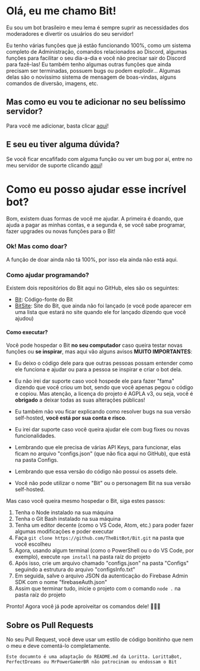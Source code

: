# Olá, eu me chamo Bit!

Eu sou um bot brasileiro e meu lema é sempre suprir as necessidades dos moderadores e divertir os usuários do seu servidor!

Eu tenho várias funções que já estão funcionando 100%, como um sistema completo de Administração, comandos relacionados ao Discord, algumas funções para facilitar o seu dia-a-dia e você não precisar sair do Discord para fazê-las!
Eu também tenho algumas outras funções que ainda precisam ser terminadas, possuem bugs ou podem explodir... Algumas delas são o novíssimo sistema de mensagem de boas-vindas, alguns comandos de diversão, imagens, etc.

## Mas como eu vou te adicionar no seu belíssimo servidor?

Para você me adicionar, basta clicar [aqui](https://bit.ly/bitinvite)!

## E seu eu tiver alguma dúvida?

Se você ficar encafifado com alguma função ou ver um bug por aí, entre no meu servidor de suporte clicando [aqui](https://bit.ly/)!

# Como eu posso ajudar esse incrível bot?

Bom, existem duas formas de você me ajudar. A primeira é doando, que ajuda a pagar as minhas contas, e a segunda é, se você sabe programar, fazer upgrades ou novas funções para o Bit!

### Ok! Mas como doar?

A função de doar ainda não tá 100%, por isso ela ainda não está aqui.

### Como ajudar programando?

Existem dois repositórios do Bit aqui no GitHub, eles são os seguintes:

- [Bit](https://github.com/TheBitBot/Bit): Código-fonte do Bit
- [BitSite](https://github.com/TheBitBot/BitSite): Site do Bit, que ainda não foi lançado (e você pode aparecer em uma lista que estará no site quando ele for lançado dizendo que você ajudou)

#### Como executar?

Você pode hospedar o Bit **no seu computador** caso queira testar novas funções ou **se inspirar**, mas aqui vão alguns avisos **MUITO IMPORTANTES**:

- Eu deixo o código dele para que outras pessoas possam entender como ele funciona e ajudar ou para a pessoa se inspirar e criar o bot dela.

- Eu não irei dar suporte caso você hospede ele para fazer "fama" dizendo que você criou um bot, sendo que você apenas pegou o código e copiou. Mas atenção, a licença do projeto é AGPLA v3, ou seja, você é **obrigado** a deixar todas as suas alterações públicas!

- Eu também não vou ficar explicando como resolver bugs na sua versão self-hosted, **você está por sua conta e risco**.

- Eu irei dar suporte caso você queira ajudar ele com bug fixes ou novas funcionalidades.

- Lembrando que ele precisa de várias API Keys, para funcionar, elas ficam no arquivo "configs.json" (que não fica aqui no GitHub), que está na pasta Configs.

- Lembrando que essa versão do código não possui os assets dele.

- Você não pode utilizar o nome "Bit" ou o personagem Bit na sua versão self-hosted.

Mas caso você queira mesmo hospedar o Bit, siga estes passos:

1. Tenha o Node instalado na sua máquina
2. Tenha o Git Bash instalado na sua máquina
3. Tenha um editor decente (como o VS Code, Atom, etc.) para poder fazer algumas modificações e poder executar
4. Faça `git clone https://github.com/TheBitBot/Bit.git` na pasta que você escolheu
5. Agora, usando algum terminal (como o PowerShell ou o do VS Code, por exemplo), execute `npm install` na pasta raíz do projeto
6. Após isso, crie um arquivo chamado "configs.json" na pasta "Configs" seguindo a estrutura do arquivo "configsInfo.txt"
7. Em seguida, salve o arquivo JSON da autenticação do Firebase Admin SDK com o nome "firebaseAuth.json"
8. Assim que terminar tudo, inicie o projeto com o comando `node .` na pasta raíz do projeto

Pronto! Agora você já pode aproiveitar os comandos dele! 🎉🎉🎉

## Sobre os Pull Requests

No seu Pull Request, você deve usar um estilo de código bonitinho que nem o meu e deve comentá-lo completamente.

`Este documnto é uma adaptação do README.md da Loritta. LorittaBot, PerfectDreams ou MrPowerGamerBR não patrocinam ou endossam o Bit`


